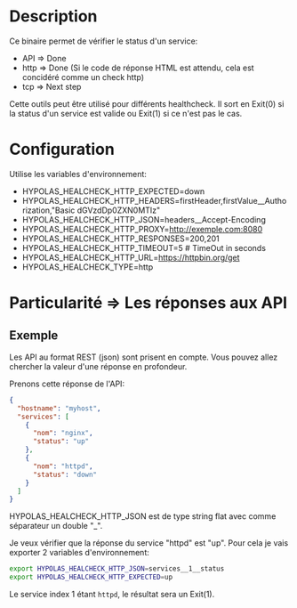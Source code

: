 # Description

Ce binaire permet de vérifier le status d'un service:

- API => Done
- http => Done (Si le code de réponse HTML est attendu, cela est concidéré comme un check http)
- tcp => Next step

Cette outils peut être utilisé pour différents healthcheck. Il sort en Exit(0) si la status d'un service est valide ou Exit(1) si ce n'est pas le cas.

# Configuration

Utilise les variables d'environnement:

- HYPOLAS_HEALCHECK_HTTP_EXPECTED=down
- HYPOLAS_HEALCHECK_HTTP_HEADERS=firstHeader,firstValue\_\_Authorization,"Basic dGVzdDp0ZXN0MTIz"
- HYPOLAS_HEALCHECK_HTTP_JSON=headers\_\_Accept-Encoding
- HYPOLAS_HEALCHECK_HTTP_PROXY=http://exemple.com:8080
- HYPOLAS_HEALCHECK_HTTP_RESPONSES=200,201
- HYPOLAS_HEALCHECK_HTTP_TIMEOUT=5 # TimeOut in seconds
- HYPOLAS_HEALCHECK_HTTP_URL=https://httpbin.org/get
- HYPOLAS_HEALCHECK_TYPE=http

# Particularité => Les réponses aux API

## Exemple

Les API au format REST (json) sont prisent en compte. Vous pouvez allez chercher la valeur d'une réponse en profondeur.

Prenons cette réponse de l'API:

```json
{
  "hostname": "myhost",
  "services": [
    {
      "nom": "nginx",
      "status": "up"
    },
    {
      "nom": "httpd",
      "status": "down"
    }
  ]
}
```

HYPOLAS_HEALCHECK_HTTP_JSON est de type string flat avec comme séparateur un double "\_".

Je veux vérifier que la réponse du service "httpd" est "up". Pour cela je vais exporter 2 variables d'environnement:

```bash
export HYPOLAS_HEALCHECK_HTTP_JSON=services__1__status
export HYPOLAS_HEALCHECK_HTTP_EXPECTED=up
```

Le service index 1 étant `httpd`, le résultat sera un Exit(1).
